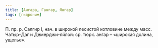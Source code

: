 ```yaml
---
title: [Ангара, Гангар, Янгар]
tags: [гидроним]
---
```


П. пр. р. Салгир I, нач. в широкой лесистой котловине между масс. Чатыр-Даг и
Демерджи-яйлой: ср. тюрк. ангар – «широкая долина, ущелье».
